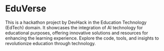 # EduVerse
This is a hackathon project by DevHack in the Education Technology (EdTech) domain. It showcases the integration of AI technology for educational purposes, offering innovative solutions and resources for enhancing the learning experience. Explore the code, tools, and insights to revolutionize education through technology.
